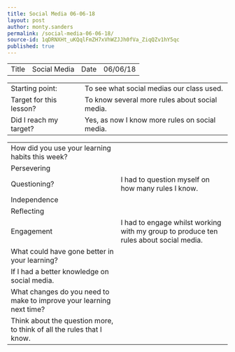 ```yaml
---
title: Social Media 06-06-18
layout: post
author: monty.sanders
permalink: /social-media-06-06-18/
source-id: 1qDRNXHt_uKQqlFmZH7xVhWZJJh0fVa_ZiqQZv1hY5qc
published: true
---
```

<table>
  <tr>
    <td>Title</td>
    <td>Social Media</td>
    <td>Date</td>
    <td>06/06/18</td>
  </tr>
</table>


<table>
  <tr>
    <td>Starting point:</td>
    <td>To see what social medias our class used.</td>
  </tr>
  <tr>
    <td>Target for this lesson?</td>
    <td>To know several more rules about social media.</td>
  </tr>
  <tr>
    <td>Did I reach my target? </td>
    <td>Yes, as now I know more rules on social media.</td>
  </tr>
</table>


<table>
  <tr>
    <td>How did you use your learning habits this week?</td>
    <td></td>
  </tr>
  <tr>
    <td>Persevering</td>
    <td></td>
  </tr>
  <tr>
    <td>Questioning?</td>
    <td>I had to question myself on how many rules I know.</td>
  </tr>
  <tr>
    <td>Independence</td>
    <td></td>
  </tr>
  <tr>
    <td>Reflecting</td>
    <td></td>
  </tr>
  <tr>
    <td>Engagement</td>
    <td>I had to engage whilst working with my group to produce ten rules about social media.</td>
  </tr>
  <tr>
    <td>What could have gone better in your learning?</td>
    <td></td>
  </tr>
  <tr>
    <td>If I had a better knowledge on social media.</td>
    <td></td>
  </tr>
  <tr>
    <td>What changes do you need to make to improve your learning next time?</td>
    <td></td>
  </tr>
  <tr>
    <td>Think about the question more, to think of all the rules that I know.</td>
    <td></td>
  </tr>
</table>



